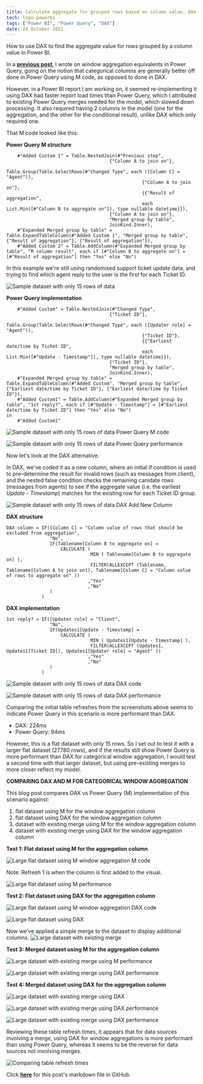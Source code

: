 ```yaml
---
title: Calculate aggregate for grouped rows based on column value, DAX version
tech: logo-powerbi
tags: ["Power BI", "Power Query", "DAX"]
date: 24 October 2021
---
```


How to use DAX to find the aggregate value for rows grouped by a column value in Power BI.

In a __[previous post](https://makuharistudio.github.io/#/post/1634389200/)__, I wrote on window aggregation equivalents in Power Query, going on the notion that categorical columns are generally better off done in Power Query using M code, as opposed to done in DAX.

However, in a Power BI report I am working on, it seemed re-implementing it using DAX had faster report load times than Power Query, which I attributed to existing Power Query merges needed for the model, which slowed down processing. It also required having 2 columns in the model (one for the aggregation, and the other for the conditional result), unlike DAX which only required one.

That M code looked like this:

**Power Query M structure**
```
    #"Added Custom 1" = Table.NestedJoin(#"Previous step",
                                      {"Column A to join on"},
                                      Table.Group(Table.SelectRows(#"Changed Type", each ([Column C] = "Agent")),
                                                  {"Column A to join on"},
                                                  {{"Result of aggregation",
                                                  each List.Min([#"Column B to aggregate on"]), type nullable datetime}}),
                                      {"Column A to join on"},
                                      "Merged group by table",
                                      JoinKind.Inner),
    #"Expanded Merged group by table" = Table.ExpandTableColumn(#"Added Custom 1", "Merged group by table", {"Result of aggregation"}, {"Result of aggregation"}),
    #"Added Custom 2" = Table.AddColumn(#"Expanded Merged group by table", "M column result", each if [#"Column B to aggregate on"] = [#"Result of aggregation"] then "Yes" else "No")
```

In this example we're still using randomised support ticket update data, and trying to find which agent reply to the user is the first for each Ticket ID.

![Sample dataset with only 15 rows of data](https://raw.githubusercontent.com/makuharistudio/makuharistudio.github.io/main/src/assets-blog/2021-10-24--01.png?raw=true)


**Power Query implementation**
```
    #"Added Custom" = Table.NestedJoin(#"Changed Type",
                                      {"Ticket ID"},
                                      Table.Group(Table.SelectRows(#"Changed Type", each ([Updater role] = "Agent")),
                                                  {"Ticket ID"},
                                                  {{"Earliest date/time by Ticket ID",
                                                  each List.Min([#"Update - Timestamp"]), type nullable datetime}}),
                                      {"Ticket ID"},
                                      "Merged group by table",
                                      JoinKind.Inner),
    #"Expanded Merged group by table" = Table.ExpandTableColumn(#"Added Custom", "Merged group by table", {"Earliest date/time by Ticket ID"}, {"Earliest date/time by Ticket ID"}),
    #"Added Custom1" = Table.AddColumn(#"Expanded Merged group by table", "1st reply?", each if [#"Update - Timestamp"] = [#"Earliest date/time by Ticket ID"] then "Yes" else "No")
in
    #"Added Custom1"
```

![Sample dataset with only 15 rows of data Power Query M code](https://raw.githubusercontent.com/makuharistudio/makuharistudio.github.io/main/src/assets-blog/2021-10-24--02.png?raw=true)


![Sample dataset with only 15 rows of data Power Query performance](https://raw.githubusercontent.com/makuharistudio/makuharistudio.github.io/main/src/assets-blog/2021-10-24--03.png?raw=true)

Now let's look at the DAX alternative.

In DAX, we've coded it as a new column, where an initial if condition is used to pre-determine the result for invalid rows (such as messages from client), and the nested false condition checks the remaining canidate rows (messages from agents) to see if the aggregate value (i.e. the earliest *Update - Timestamp*) matches for the existing row for each Ticket ID group.

![Sample dataset with only 15 rows of data DAX Add New Column](https://raw.githubusercontent.com/makuharistudio/makuharistudio.github.io/main/src/assets-blog/2021-10-24--04.png?raw=true)

**DAX structure**
```
DAX column = IF([Column C] = "Column value of rows that should be excluded from aggregation",
                "No",
                IF(Tablename[Column B to aggregate on] = 
                    CALCULATE (
                               MIN ( Tablename[Column B to aggregate on] ),
                               FILTER(ALLEXCEPT (Tablename, Tablename[Column A to join on]), Tablename[Column C] = "Column value of rows to aggregate on" ))
                              ,"Yes"
                              ,"No"
                )
             )
```

**DAX implementation**
```
1st reply? = IF([Updater role] = "Client",
                "No",
                IF(Updates1[Update - Timestamp] = 
                    CALCULATE (
                               MIN ( Updates1[Update - Timestamp] ),
                               FILTER(ALLEXCEPT (Updates1, Updates1[Ticket ID]), Updates1[Updater role] = "Agent" ))
                              ,"Yes"
                              ,"No"
                )
             )
```

![Sample dataset with only 15 rows of data DAX code](https://raw.githubusercontent.com/makuharistudio/makuharistudio.github.io/main/src/assets-blog/2021-10-24--05.png?raw=true)


![Sample dataset with only 15 rows of data DAX performance](https://raw.githubusercontent.com/makuharistudio/makuharistudio.github.io/main/src/assets-blog/2021-10-24--06.png?raw=true)


Comparing the initial table refreshes from the screenshots above seems to indicate Power Query in this scenario is more performant than DAX.
* DAX: 224ms
* Power Query: 94ms

However, this is a flat dataset with only 15 rows. So I set out to test it with a larger flat dataset (27780 rows), and if the results still show Power Query is more performant than DAX for categorical window aggregation, I would test a second time with that larger dataset, but using pre-existing merges to more closer reflect my model.


**COMPARING DAX AND M FOR CATEGORICAL WINDOW AGGREGATION**

This blog post compares DAX vs Power Query (M) implementation of this scenario against:
1. flat dataset using M for the window aggregation column
2. flat dataset using DAX for the window aggregation column
3. dataset with existing merge using M for the window aggregation column
4. dataset with existing merge using DAX for the window aggregation column

**Test 1: Flat dataset using M for the aggregation column**

![Large flat dataset using M window aggregation M code](https://raw.githubusercontent.com/makuharistudio/makuharistudio.github.io/main/src/assets-blog/2021-10-24--07.png?raw=true)

Note: Refresh 1 is when the column is first added to the visual.

![Large flat dataset using M performance](https://raw.githubusercontent.com/makuharistudio/makuharistudio.github.io/main/src/assets-blog/2021-10-24--09.png?raw=true)


**Test 2: Flat dataset using DAX for the aggregation column**

![Large flat dataset using M window aggregation DAX code](https://raw.githubusercontent.com/makuharistudio/makuharistudio.github.io/main/src/assets-blog/2021-10-24--08.png?raw=true)


![Large flat dataset using DAX](https://raw.githubusercontent.com/makuharistudio/makuharistudio.github.io/main/src/assets-blog/2021-10-24--10.png?raw=true)

Now we've applied a simple merge to the dataset to display additional columns.
![Large dataset with existing merge](https://raw.githubusercontent.com/makuharistudio/makuharistudio.github.io/main/src/assets-blog/2021-10-24--11.png?raw=true)


**Test 3: Merged dataset using M for the aggregation column**

![Large dataset with existing merge using M performance](https://raw.githubusercontent.com/makuharistudio/makuharistudio.github.io/main/src/assets-blog/2021-10-24--12.png?raw=true)


![Large dataset with existing merge using DAX performance](https://raw.githubusercontent.com/makuharistudio/makuharistudio.github.io/main/src/assets-blog/2021-10-24--15.png?raw=true)


**Test 4: Merged dataset using DAX  for the aggregation column**

![Large dataset with existing merge using DAX](https://raw.githubusercontent.com/makuharistudio/makuharistudio.github.io/main/src/assets-blog/2021-10-24--13.png?raw=true)


![Large dataset with existing merge using DAX performance](https://raw.githubusercontent.com/makuharistudio/makuharistudio.github.io/main/src/assets-blog/2021-10-24--14.png?raw=true)


![Large dataset with existing merge using DAX performance](https://raw.githubusercontent.com/makuharistudio/makuharistudio.github.io/main/src/assets-blog/2021-10-24--16.png?raw=true)

Reviewing these table refresh times, it appears that for data sources involving a merge, using DAX for window aggregations is more performant than using Power Query, whereas it seems to be the reverse for data sources not involving merges.

![Comparing table refresh times](https://raw.githubusercontent.com/makuharistudio/makuharistudio.github.io/main/src/assets-blog/2021-10-24--17.png?raw=true)

Click **[here](https://github.com/makuharistudio/makuharistudio.github.io/blob/main/src/posts/2021-10-24.md)** for this post's markdown file in GitHub.